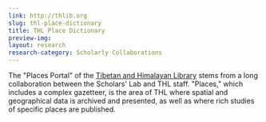 ```yaml
---
link: http://thlib.org
slug: thl-place-dictionary
title: THL Place Dictionary
preview-img: 
layout: research
research-category: Scholarly Collaborations
---
```


The "Places Portal" of the [Tibetan and Himalayan Library](http://thlib.org) stems from a long collaboration between the Scholars' Lab and THL staff. "Places," which includes a complex gazetteer, is the area of THL where spatial and geographical data is archived and presented, as well as where rich studies of specific places are published.
